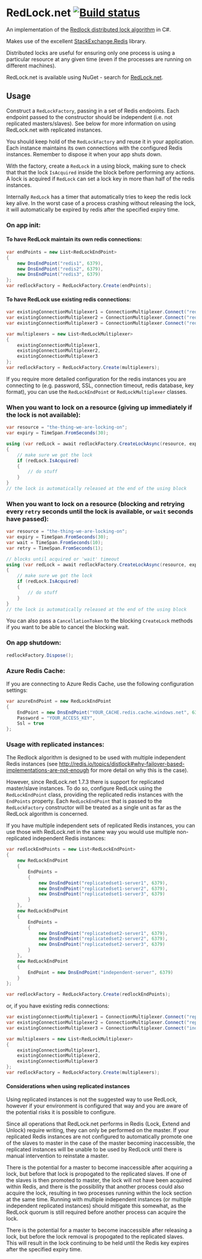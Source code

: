 # RedLock.net [![Build status](https://ci.appveyor.com/api/projects/status/fclfbkdqy905v3xu/branch/master?svg=true)](https://ci.appveyor.com/project/samcook/redlock-net/branch/master)

An implementation of the [Redlock distributed lock algorithm](http://redis.io/topics/distlock) in C#.

Makes use of the excellent [StackExchange.Redis](https://github.com/StackExchange/StackExchange.Redis) library.

Distributed locks are useful for ensuring only one process is using a particular resource at any given time (even if the processes are running on different machines).

RedLock.net is available using NuGet - search for [RedLock.net](https://www.nuget.org/packages/RedLock.net).

## Usage

Construct a `RedLockFactory`, passing in a set of Redis endpoints. Each endpoint passed to the constructor should be independent (i.e. not replicated masters/slaves). See below for more information on using RedLock.net with replicated instances.

You should keep hold of the `RedLockFactory` and reuse it in your application. Each instance maintains its own connections with the configured Redis instances. Remember to dispose it when your app shuts down.

With the factory, create a `RedLock` in a using block, making sure to check that that the lock `IsAcquired` inside the block before performing any actions. A lock is acquired if `RedLock` can set a lock key in more than half of the redis instances.

Internally `RedLock` has a timer that automatically tries to keep the redis lock key alive. In the worst case of a process crashing without releasing the lock, it will automatically be expired by redis after the specified expiry time.

### On app init:
#### To have RedLock maintain its own redis connections:
```csharp
var endPoints = new List<RedLockEndPoint>
{
	new DnsEndPoint("redis1", 6379),
	new DnsEndPoint("redis2", 6379),
	new DnsEndPoint("redis3", 6379)
};
var redlockFactory = RedLockFactory.Create(endPoints);
```

#### To have RedLock use existing redis connections:
```csharp
var existingConnectionMultiplexer1 = ConnectionMultiplexer.Connect("redis1:6379");
var existingConnectionMultiplexer2 = ConnectionMultiplexer.Connect("redis2:6379");
var existingConnectionMultiplexer3 = ConnectionMultiplexer.Connect("redis3:6379");

var multiplexers = new List<RedLockMultiplexer>
{
	existingConnectionMultiplexer1,
	existingConnectionMultiplexer2,
	existingConnectionMultiplexer3
};
var redlockFactory = RedLockFactory.Create(multiplexers);
```

If you require more detailed configuration for the redis instances you are connecting to (e.g. password, SSL, connection timeout, redis database, key format), you can use the `RedLockEndPoint` or `RedLockMultiplexer` classes.

### When you want to lock on a resource (giving up immediately if the lock is not available):
```csharp
var resource = "the-thing-we-are-locking-on";
var expiry = TimeSpan.FromSeconds(30);

using (var redLock = await redlockFactory.CreateLockAsync(resource, expiry)) // there are also non async Create() methods
{
	// make sure we got the lock
	if (redLock.IsAcquired)
	{
		// do stuff
	}
}
// the lock is automatically released at the end of the using block
```

### When you want to lock on a resource (blocking and retrying every `retry` seconds until the lock is available, or `wait` seconds have passed):
```csharp
var resource = "the-thing-we-are-locking-on";
var expiry = TimeSpan.FromSeconds(30);
var wait = TimeSpan.FromSeconds(10);
var retry = TimeSpan.FromSeconds(1);

// blocks until acquired or 'wait' timeout
using (var redLock = await redlockFactory.CreateLockAsync(resource, expiry, wait, retry)) // there are also non async Create() methods
{
	// make sure we got the lock
	if (redLock.IsAcquired)
	{
		// do stuff
	}
}
// the lock is automatically released at the end of the using block
```

You can also pass a `CancellationToken` to the blocking `CreateLock` methods if you want to be able to cancel the blocking wait.

### On app shutdown:
```csharp
redlockFactory.Dispose();
```

### Azure Redis Cache:
If you are connecting to Azure Redis Cache, use the following configuration settings:
```csharp
var azureEndPoint = new RedLockEndPoint
{
	EndPoint = new DnsEndPoint("YOUR_CACHE.redis.cache.windows.net", 6380),
	Password = "YOUR_ACCESS_KEY",
	Ssl = true
};
```

### Usage with replicated instances:
The Redlock algorithm is designed to be used with multiple independent Redis instances (see http://redis.io/topics/distlock#why-failover-based-implementations-are-not-enough for more detail on why this is the case).

However, since RedLock.net 1.7.3 there is support for replicated master/slave instances. To do so, configure RedLock using the `RedLockEndPoint` class, providing the replicated redis instances with the `EndPoints` property.
Each `RedLockEndPoint` that is passed to the `RedLockFactory` constructor will be treated as a single unit as far as the RedLock algorithm is concerned.

If you have multiple independent sets of replicated Redis instances, you can use those with RedLock.net in the same way you would use multiple non-replicated independent Redis instances:
```csharp
var redlockEndPoints = new List<RedLockEndPoint>
{
	new RedLockEndPoint
	{
		EndPoints =
		{
			new DnsEndPoint("replicatedset1-server1", 6379),
			new DnsEndPoint("replicatedset1-server2", 6379),
			new DnsEndPoint("replicatedset1-server3", 6379)
		}
	},
	new RedLockEndPoint
	{
		EndPoints =
		{
			new DnsEndPoint("replicatedset2-server1", 6379),
			new DnsEndPoint("replicatedset2-server2", 6379),
			new DnsEndPoint("replicatedset2-server3", 6379)
		}
	},
	new RedLockEndPoint
	{
		EndPoint = new DnsEndPoint("independent-server", 6379)
	}
};

var redlockFactory = RedLockFactory.Create(redlockEndPoints);
```
or, if you have existing redis connections:
```csharp
var existingConnectionMultiplexer1 = ConnectionMultiplexer.Connect("replicatedset1-server1:6379,replicatedset1-server2:6379,replicatedset1-server3:6379");
var existingConnectionMultiplexer2 = ConnectionMultiplexer.Connect("replicatedset2-server1:6379,replicatedset2-server2:6379,replicatedset2-server3:6379");
var existingConnectionMultiplexer3 = ConnectionMultiplexer.Connect("independent-server:6379");

var multiplexers = new List<RedLockMultiplexer>
{
	existingConnectionMultiplexer1,
	existingConnectionMultiplexer2,
	existingConnectionMultiplexer3
};
var redlockFactory = RedLockFactory.Create(multiplexers);
```

#### Considerations when using replicated instances
Using replicated instances is not the suggested way to use RedLock, however if your environment is configured that way and you are aware of the potential risks it is possible to configure.

Since all operations that RedLock.net performs in Redis (Lock, Extend and Unlock) require writing, they can only be performed on the master. If your replicated Redis instances are not configured to automatically promote one of the slaves to master in the case of the master becoming inaccessible, the replicated instances will be unable to be used by RedLock until there is manual intervention to reinstate a master.

There is the potential for a master to become inaccessible after acquiring a lock, but before that lock is propogated to the replicated slaves. If one of the slaves is then promoted to master, the lock will not have been acquired within Redis, and there is the possibility that another process could also acquire the lock, resulting in two processes running within the lock section at the same time. Running with multiple independent instances (or multiple independent replicated instances) should mitigate this somewhat, as the RedLock quorum is still required before another process can acquire the lock.

There is the potential for a master to become inaccessible after releasing a lock, but before the lock removal is propogated to the replicated slaves. This will result in the lock continuing to be held until the Redis key expires after the specified expiry time.